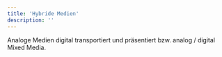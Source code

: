 ```yaml
---
title: 'Hybride Medien'
description: ''
---
```


Analoge Medien digital transportiert und präsentiert bzw. analog / digital Mixed Media.
